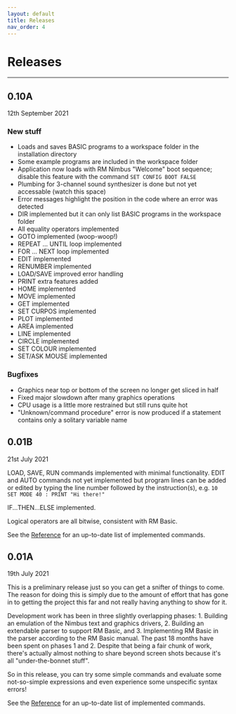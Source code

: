 ```yaml
---
layout: default
title: Releases
nav_order: 4
---
```


# Releases

---

## 0.10A

12th September 2021

### New stuff

- Loads and saves BASIC programs to a workspace folder in the installation directory
- Some example programs are included in the workspace folder 
- Application now loads with RM Nimbus "Welcome" boot sequence; disable this feature with the command `SET CONFIG BOOT FALSE`
- Plumbing for 3-channel sound synthesizer is done but not yet accessable (watch this space)
- Error messages highlight the position in the code where an error was detected
- DIR implemented but it can only list BASIC programs in the workspace folder
- All equality operators implemented
- GOTO implemented (woop-woop!)
- REPEAT ... UNTIL loop implemented
- FOR ... NEXT loop implemented
- EDIT implemented
- RENUMBER implemented
- LOAD/SAVE improved error handling
- PRINT extra features added
- HOME implemented
- MOVE implemented
- GET implemented
- SET CURPOS implemented
- PLOT implemented
- AREA implemented
- LINE implemented
- CIRCLE implemented
- SET COLOUR implemented
- SET/ASK MOUSE implemented

### Bugfixes

- Graphics near top or bottom of the screen no longer get sliced in half
- Fixed major slowdown after many graphics operations
- CPU usage is a little more restrained but still runs quite hot
- "Unknown/command procedure" error is now produced if a statement contains only a solitary variable name

## 0.01B

21st July 2021

LOAD, SAVE, RUN commands implemented with minimal functionality.  EDIT and AUTO commands not yet implemented but program lines can be added or edited by typing the line number followed by the instruction(s), e.g. `10 SET MODE 40 : PRINT "Hi there!"`

IF...THEN...ELSE implemented.

Logical operators are all bitwise, consistent with RM Basic.

See the [Reference](https://adamstimb.github.io/rmbasicx64site/docs/reference.html) for an up-to-date list of implemented commands.

## 0.01A

19th July 2021

This is a preliminary release just so you can get a snifter of things to come.  The reason for
doing this is simply due to the amount of effort that has gone in to getting the project this
far and not really having anything to show for it.

Development work has been in three slightly overlapping phases: 1. Building an emulation of the Nimbus text and graphics drivers, 2. Building an extendable parser to support RM Basic, and 3. Implementing RM Basic in the parser according to the RM Basic manual.  The past 18 months have been spent on phases 1 and 2.  Despite that being a fair chunk of work, there's actually almost nothing to share beyond screen shots because it's all "under-the-bonnet stuff".  

So in this release, you can try some simple commands and evaluate some not-so-simple expressions
and even experience some unspecific syntax errors!

See the [Reference](https://adamstimb.github.io/rmbasicx64site/docs/reference.html) for an up-to-date list of implemented commands.